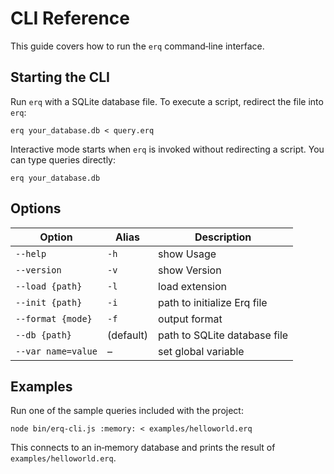 # CLI Reference

This guide covers how to run the `erq` command‑line interface.

## Starting the CLI

Run `erq` with a SQLite database file. To execute a script, redirect the file into `erq`:

```shell
erq your_database.db < query.erq
```

Interactive mode starts when `erq` is invoked without redirecting a script. You can type queries directly:

```shell
erq your_database.db
```

## Options

| Option | Alias | Description |
|-------|-------|-------------|
| `--help` | `-h` | show Usage |
| `--version` | `-v` | show Version |
| `--load {path}` | `-l` | load extension |
| `--init {path}` | `-i` | path to initialize Erq file |
| `--format {mode}` | `-f` | output format |
| `--db {path}` | (default) | path to SQLite database file |
| `--var name=value` | – | set global variable |

## Examples

Run one of the sample queries included with the project:

```shell
node bin/erq-cli.js :memory: < examples/helloworld.erq
```

This connects to an in‑memory database and prints the result of `examples/helloworld.erq`.
